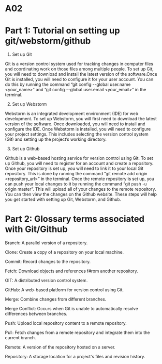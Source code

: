 # A02

# Part 1: Tutorial on setting up git/webstorm/github

1. Set up Git 

Git is a version control system used for tracking changes in computer files and coordinating work on those files among multiple people. To set up Git, you will need to download and install the latest version of the software.Once Git is installed, you will need to configure it for your user account. You can do this by running the command “git config --global user.name <your_name>” and “git config --global user.email <your_email>” in the terminal. 

2. Set up Webstorm 

Webstorm is an integrated development environment (IDE) for web development. To set up Webstorm, you will first need to download the latest version of the software. Once downloaded, you will need to install and configure the IDE. Once Webstorm is installed, you will need to configure your project settings. This includes selecting the version control system (Git) and setting up the project’s working directory. 

3. Set up Github 

Github is a web-based hosting service for version control using Git. To set up Github, you will need to register for an account and create a repository. Once your repository is set up, you will need to link it to your local Git repository. This is done by running the command “git remote add origin <repository_url>” in the terminal. Once the remote repository is set up, you can push your local changes to it by running the command “git push -u origin master”. This will upload all of your changes to the remote repository. You can then view the changes on the Github website. These steps will help you get started with setting up Git, Webstorm, and Github.
 
# Part 2: Glossary terms associated with Git/Github
Branch: A parallel version of a repository. 

Clone: Create a copy of a repository on your local machine. 

Commit: Record changes to the repository. 

Fetch: Download objects and references f#rom another repository. 

GIT: A distributed version control system. 

GitHub: A web-based platform for version control using Git. 

Merge: Combine changes from different branches. 

Merge Conflict: Occurs when Git is unable to automatically resolve differences between branches. 

Push: Upload local repository content to a remote repository. 

Pull: Fetch changes from a remote repository and integrate them into the current branch. 

Remote: A version of the repository hosted on a server. 

Repository: A storage location for a project's files and revision history.



